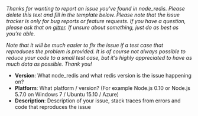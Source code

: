 _Thanks for wanting to report an issue you've found in node_redis. Please delete
this text and fill in the template below. Please note that the issue tracker is only
for bug reports or feature requests. If you have a question, please ask that on [gitter].
If unsure about something, just do as best as you're able._

_Note that it will be much easier to fix the issue if a test case that reproduces
the problem is provided. It is of course not always possible to reduce your code
to a small test case, but it's highly appreciated to have as much data as possible.
Thank you!_

* **Version**: What node_redis and what redis version is the issue happening on?
* **Platform**: What platform / version? (For example Node.js 0.10 or Node.js 5.7.0 on Windows 7 / Ubuntu 15.10 / Azure)
* **Description**: Description of your issue, stack traces from errors and code that reproduces the issue

[gitter]: https://gitter.im/NodeRedis/node_redis?utm_source=badge&utm_medium=badge&utm_campaign=pr-badge
